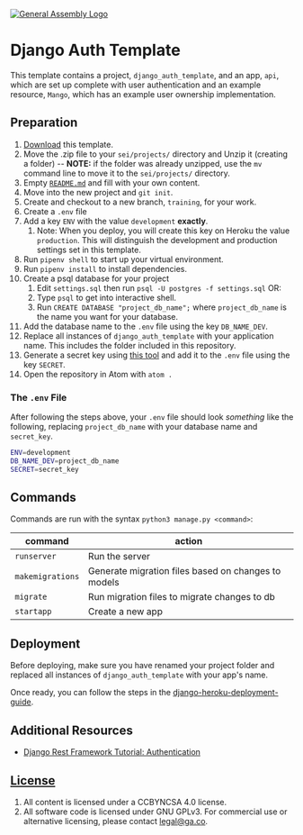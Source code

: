 [![General Assembly Logo](https://camo.githubusercontent.com/1a91b05b8f4d44b5bbfb83abac2b0996d8e26c92/687474703a2f2f692e696d6775722e636f6d2f6b6538555354712e706e67)](https://generalassemb.ly/education/web-development-immersive)

# Django Auth Template

This template contains a project, `django_auth_template`, and an app, `api`, which are set up complete with user authentication and an example resource, `Mango`, which has an example user ownership implementation.

## Preparation

1. [Download](../../archive/master.zip) this template.
1. Move the .zip file to your `sei/projects/` directory and Unzip it (creating a
   folder) -- **NOTE:** if the folder was already unzipped, use the `mv` command
   line to move it to the `sei/projects/` directory.
1. Empty [`README.md`](README.md) and fill with your own content.
1. Move into the new project and `git init`.
1. Create and checkout to a new branch, `training`, for your work.
1. Create a `.env` file
1. Add a key `ENV` with the value `development` **exactly**.
    1. Note: When you deploy, you will create this key on Heroku the value `production`. This will distinguish the development and production settings set in this template.
1. Run `pipenv shell` to start up your virtual environment.
1. Run `pipenv install` to install dependencies.
2. Create a psql database for your project
    1. Edit `settings.sql` then run `psql -U postgres -f settings.sql`
    OR:
    1. Type `psql` to get into interactive shell.
    2. Run `CREATE DATABASE "project_db_name";` where `project_db_name` is the name you want for your database.
1. Add the database name to the `.env` file using the key `DB_NAME_DEV`.
1. Replace all instances of `django_auth_template` with your application name. This includes the folder included in this repository.
2. Generate a secret key using [this tool](https://djecrety.ir) and add it to the `.env` file using the key `SECRET`.
1. Open the repository in Atom with `atom .`

### The `.env` File

After following the steps above, your `.env` file should look _something_ like
the following, replacing `project_db_name` with your database name and `secret_key`.

```sh
ENV=development
DB_NAME_DEV=project_db_name
SECRET=secret_key
```

## Commands

Commands are run with the syntax `python3 manage.py <command>`:

| command | action |
|---------|--------|
| `runserver`  |  Run the server |
| `makemigrations`  | Generate migration files based on changes to models  |
| `migrate`  | Run migration files to migrate changes to db  |
| `startapp`  | Create a new app  |

## Deployment

Before deploying, make sure you have renamed your project folder and replaced all instances of `django_auth_template` with your app's name.

Once ready, you can follow the steps in the [django-heroku-deployment-guide](https://git.generalassemb.ly/ga-wdi-boston/django-heroku-deployment-guide).

## Additional Resources

- [Django Rest Framework Tutorial: Authentication](https://www.django-rest-framework.org/api-guide/authentication)

## [License](LICENSE)

1.  All content is licensed under a CC­BY­NC­SA 4.0 license.
1.  All software code is licensed under GNU GPLv3. For commercial use or
    alternative licensing, please contact legal@ga.co.
